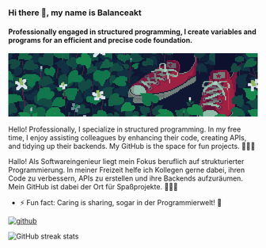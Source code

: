 ### Hi there 👋, my name is Balanceakt
#### Professionally engaged in structured programming, I create variables and programs for an efficient and precise code foundation.
![Professionally engaged in structured programming, I create variables and programs for an efficient and precise code foundation.](https://github.com/Balanceakt/Balanceakt/blob/main/gitprofile.gif)

Hello! Professionally, I specialize in structured programming. In my free time, I enjoy assisting colleagues by enhancing their code, creating APIs, and tidying up their backends. My GitHub is the space for fun projects. 👩‍💻✨

Hallo! Als Softwareingenieur liegt mein Fokus beruflich auf strukturierter Programmierung. In meiner Freizeit helfe ich Kollegen gerne dabei, ihren Code zu verbessern, APIs zu erstellen und ihre Backends aufzuräumen. Mein GitHub ist dabei der Ort für Spaßprojekte. 👩‍💻✨

- ⚡ Fun fact: Caring is sharing, sogar in der Programmierwelt! 🚀 


[<img src='https://cdn.jsdelivr.net/npm/simple-icons@3.0.1/icons/github.svg' alt='github' height='40'>](https://github.com/Balanceakt)  

![GitHub streak stats](https://streak-stats.demolab.com/?user=Balanceakt)  


